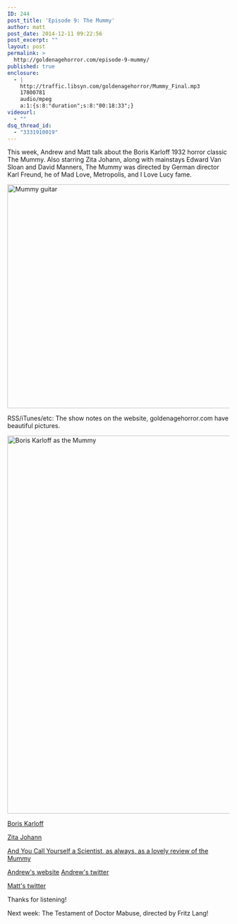 ```yaml
---
ID: 244
post_title: 'Episode 9: The Mummy'
author: matt
post_date: 2014-12-11 09:22:56
post_excerpt: ""
layout: post
permalink: >
  http://goldenagehorror.com/episode-9-mummy/
published: true
enclosure:
  - |
    http://traffic.libsyn.com/goldenagehorror/Mummy_Final.mp3
    17800781
    audio/mpeg
    a:1:{s:8:"duration";s:8:"00:18:33";}
videourl:
  - ""
dsq_thread_id:
  - "3331910019"
---
```

This week, Andrew and Matt talk about the Boris Karloff 1932 horror classic The Mummy. Also starring Zita Johann, along with mainstays Edward Van Sloan and David Manners, The Mummy was directed by German director Karl Freund, he of Mad Love, Metropolis, and I Love Lucy fame.

<img src="http://goldenagehorror.com/wp-content/uploads/2014/12/Mummy2-1024x768.jpg" alt="Mummy guitar" width="676" height="507" class="aligncenter size-large wp-image-245" />
<!--more-->

RSS/iTunes/etc: The show notes on the website, goldenagehorror.com have beautiful pictures.

<img src="http://goldenagehorror.com/wp-content/uploads/2014/12/borismummy_img0-808x1024.jpg" alt="Boris Karloff as the Mummy" width="676" height="856" class="aligncenter size-large wp-image-246" />

<a href="http://goldenagehorror.com/boris-karloff/" title="Boris Karloff">Boris Karloff</a>

<a href="http://goldenagehorror.com/zita-johann/" title="Zita Johann">Zita Johann</a>

<a href="http://www.aycyas.com/mummy1932.htm" title="And You Call Yourself A Scientist... The Mummy">And You Call Yourself a Scientist, as always, as a lovely review of the Mummy</a>

<a href="http://www.pizzapranks.com" title="PIzza Pranks">Andrew's website</a>
<a href="http://www.twitter.com/PIZZAPRANKS">Andrew's twitter</a>

<a href="http://www.twitter.com/thewatermethod">Matt's twitter</a>

Thanks for listening!

Next week: The Testament of Doctor Mabuse, directed by Fritz Lang!